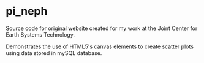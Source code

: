 pi_neph
=======
Source code for original website created for my work at the Joint Center for Earth Systems Technology.

Demonstrates the use of HTML5's canvas elements to create scatter plots using data stored in mySQL database.

